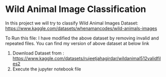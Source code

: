 # Wild Animal Image Classification

In this project we will try to classify Wild Animal Images
Dataset: https://www.kaggle.com/datasets/whenamancodes/wild-animals-images

To Run this file:
I have modified the above dataset by removing invalid and repeated files.
You can find my version of above dataset at below link
1. Download Dataset from :
https://www.kaggle.com/datasets/rujeetjahagirdar/wildanimal512validfiles2
2. Execute the jupyter notebook file
